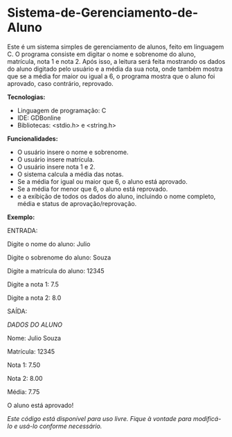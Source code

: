 # Sistema-de-Gerenciamento-de-Aluno
Este é um sistema simples de gerenciamento de alunos, feito em linguagem C. O programa consiste em digitar o nome e sobrenome do aluno, matrícula, nota 1 e nota 2. Após isso, a leitura será feita mostrando os dados do aluno digitado pelo usuário e a média da sua nota, onde também mostra que se a média for maior ou igual a 6, o programa mostra que o aluno foi aprovado, caso contrário, reprovado.

**Tecnologias:**

- Linguagem de programação: C
- IDE: GDBonline
- Bibliotecas: <stdio.h> e <string.h>

**Funcionalidades:**

- O usuário insere o nome e sobrenome.
- O usuário insere matrícula.
- O usuário insere nota 1 e 2.
- O sistema calcula a média das notas.
- Se a média for igual ou maior que 6, o aluno está aprovado.
- Se a média for menor que 6, o aluno está reprovado.
- e a exibição de todos os dados do aluno, incluindo o nome completo, média e status de aprovação/reprovação.

**Exemplo:**

ENTRADA:

Digite o nome do aluno: Julio

Digite o sobrenome do aluno: Souza

Digite a matrícula do aluno: 12345

Digite a nota 1: 7.5

Digite a nota 2: 8.0

SAÍDA:

*DADOS DO ALUNO*

Nome: Julio Souza

Matrícula: 12345

Nota 1: 7.50

Nota 2: 8.00

Média: 7.75

O aluno está aprovado!

*Este código está disponível para uso livre. Fique à vontade para modificá-lo e usá-lo conforme necessário.*
